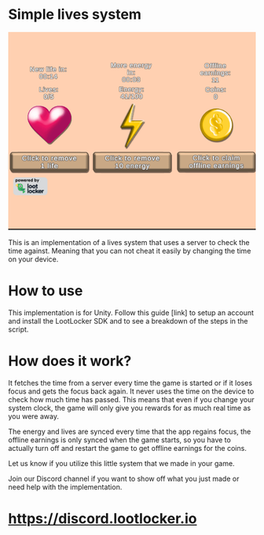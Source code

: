 # Simple lives system
![](https://github.com/LootLocker/unity-lives-system/blob/main/livesGif.gif)

This is an implementation of a lives system that uses a server to check the time against. Meaning that you can not cheat it easily by changing the time on your device.

# How to use
This implementation is for Unity. Follow this guide [link] to setup an account and install the LootLocker SDK and to see a breakdown of the steps in the script.

# How does it work?
It fetches the time from a server every time the game is started or if it loses focus and gets the focus back again. It never uses the time on the device to check how much time has passed. This means that even if you change your system clock, the game will only give you rewards for as much real time as you were away.

The energy and lives are synced every time that the app regains focus, the offline earnings is only synced when the game starts, so you have to actually turn off and restart the game to get offline earnings for the coins. 

Let us know if you utilize this little system that we made in your game.

Join our Discord channel if you want to show off what you just made or need help with the implementation.
# https://discord.lootlocker.io
